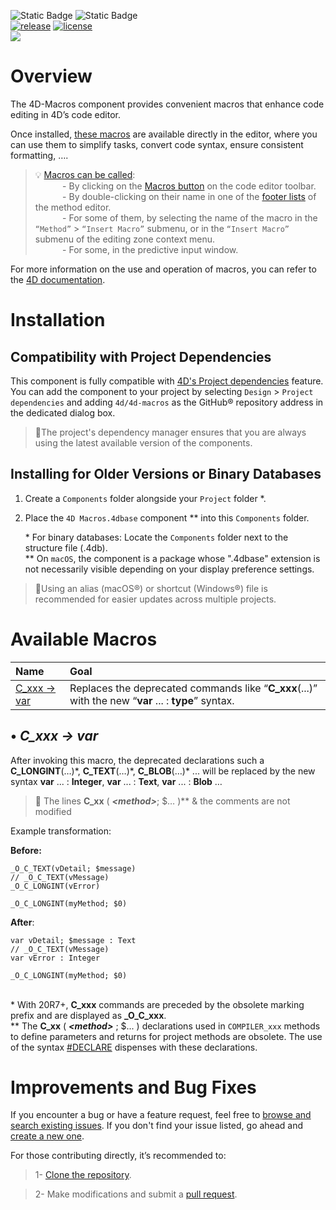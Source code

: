 <!-- MARKDOWN LINKS & IMAGES -->
[release-shield]: https://img.shields.io/github/v/release/4D/4D-Macros.svg?include_prereleases
[release-url]: https://github.com/4D/4D-Macros.svg/releases/latest

[license-shield]: https://img.shields.io/github/license/4D/4D-Macros.svg

<!--BADGES-->
![Static Badge](https://img.shields.io/badge/Dev%20Component-blue?logo=4d&link=https%3A%2F%2Fdeveloper.4d.com)
![Static Badge](https://img.shields.io/badge/Project%20Dependencies-blue?logo=4d&link=https%3A%2F%2Fdeveloper.4d.com%2Fdocs%2FProject%2Fcomponents%2F%23loading-components)
<br>
[![release][release-shield]][release-url]
[![license][license-shield]](LICENSE.md)
<br>
<img src="https://img.shields.io/github/downloads/4D/4D-Macros/total"/>

# <a name="overview">Overview</a>

The 4D-Macros component provides convenient macros that enhance code editing in 4D’s code editor. 

Once installed, [these macros](#macros) are available directly in the editor, where you can use them to simplify tasks, convert code syntax, ensure consistent formatting, …. 

> 💡 [Macros can be called](https://developer.4d.com/docs/code-editor/write-class-method/#calling-macros):
><br>           - By clicking on the [Macros button](https://developer.4d.com/docs/code-editor/write-class-method#toolbar) on the code editor toolbar.
><br>           - By double-clicking on their name in one of the [footer lists](https://developer.4d.com/docs/code-editor/write-class-method#lists-area) of the method editor.
><br>           - For some of them, by selecting the name of the macro in the `“Method”` > `“Insert Macro”` submenu, or in the `“Insert Macro”` submenu of the editing zone context menu.
><br>           - For some, in the predictive input window.

For more information on the use and operation of macros, you can refer to the [4D documentation](https://developer.4d.com/docs/code-editor/write-class-method/#macros).

# Installation

## Compatibility with Project Dependencies

This component is fully compatible with [4D's Project dependencies](https://developer.4d.com/docs/Project/components#monitoring-project-dependencies) feature. You can add the component to your project by selecting `Design` > `Project dependencies` and adding `4d/4d-macros` as the GitHub® repository address in the dedicated dialog box. 

>📍The project's dependency manager ensures that you are always using the latest available version of the components.

## Installing for Older Versions or Binary Databases

1. Create a `Components` folder alongside your `Project` folder \*.
2. Place the `4D Macros.4dbase` component \** into this `Components` folder.

	\* For binary databases: Locate the `Components` folder next to the structure file (.4db).  
	\** On `macOS`, the component is a package whose ".4dbase" extension is not necessarily visible depending on your display preference settings.

>📍Using an alias (macOS®) or shortcut (Windows®) file is recommended for easier updates across multiple projects.

# <a name="macros">Available Macros</a>

| Name | Goal | 
|:-----|:-----|
| [C_xxx -> var](#toVar) | Replaces the deprecated commands like “**C_xxx**(...)” with the new “**var** ... : **type**” syntax. 

## • <a name="toVar">_C\_xxx -> var_</a>

After invoking this macro, the deprecated declarations such a **C_LONGINT**(…)\*, **C_TEXT**(…)\*, **C_BLOB**(…)\* ... will be replaced by the new syntax **var** ... : **Integer**, **var** ... : **Text**, **var** ... : **Blob** …
 
>📍 The lines **C_xx** (  ***\<method>***;  $… )\*\* & the comments are not modified


Example transformation:

**Before:**

```4d
_O_C_TEXT(vDetail; $message)// _O_C_TEXT(vMessage)_O_C_LONGINT(vError)_O_C_LONGINT(myMethod; $0)
```

**After**:

```4d
var vDetail; $message : Text// _O_C_TEXT(vMessage)var vError : Integer_O_C_LONGINT(myMethod; $0)
```

<br>\* With 20R7+, **C_xxx** commands are preceded by the obsolete marking prefix and are displayed as **\_O\_C_xxx**.
<br>\*\* The **C_xx** ( ***\<method>*** ; $... ) declarations used in `COMPILER_xxx` methods to define parameters and returns for project methods are obsolete. The use of the syntax [#DECLARE](https://developer.4d.com/docs/Concepts/parameters/#declaring-parameters) dispenses with these declarations.

# <a name="improvment">Improvements and Bug Fixes</a>

If you encounter a bug or have a feature request, feel free to <a href="https://github.com/4d/4d-macros/issues" target="_blank">browse and search existing issues</a>. If you don't find your issue listed, go ahead and <a href="https://github.com/4d/4d-macros/issues/new" target="_blank">create a new one</a>.

For those contributing directly, it’s recommended to:

> 1- [Clone the repository](https://docs.github.com/en/repositories/creating-and-managing-repositories/cloning-a-repository).
    
> 2- Make modifications and submit a [pull request](https://docs.github.com/en/pull-requests/collaborating-with-pull-requests/proposing-changes-to-your-work-with-pull-requests/about-pull-requests).
